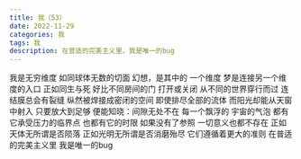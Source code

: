 ```yaml
---
title: 我（53）
date: 2022-11-29
categories: 我
tags: 我
description: 在普适的完美主义里，我是唯一的bug
---
```


我是无穷维度
如同球体无数的切面
幻想，是其中的
一个维度
梦是连接另一个维度的入口
正如同生与死
好比不同房间的门
打开或关闭
从不同的世界穿行而过
连结膜总会有裂缝
纵然被焊接成密闭的空间
即使排尽全部的流体
而阳光却能从天窗中射入
只要放大到足够
便能知晓：间隙无处不在
每一个飘浮的
宇宙的气泡
都有它承受压力的临界点
也都有它的时限
如果没有了参照
一切意义也都不存在
正如天体无所谓是否陨落
正如光明无所谓是否消磨殆尽
它们遵循着更大的准则
在普适的完美主义里
我是唯一的bug
